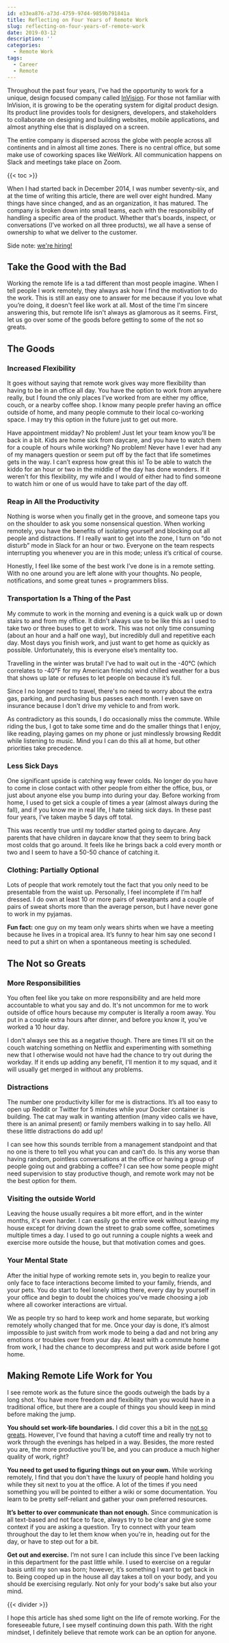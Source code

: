 ```yaml
---
id: e33ea876-a73d-4759-97d4-9859b791841a
title: Reflecting on Four Years of Remote Work
slug: reflecting-on-four-years-of-remote-work
date: 2019-03-12
description: ''
categories:
  - Remote Work
tags:
  - Career
  - Remote
---
```


Throughout the past four years, I've had the opportunity to work for a unique, design focused company called [InVision](https://invisionapp.com). For those not familiar with InVision, it is growing to be the operating system for digital product design. Its product line provides tools for designers, developers, and stakeholders to collaborate on designing and building websites, mobile applications, and almost anything else that is displayed on a screen.

The entire company is dispersed across the globe with people across all continents and in almost all time zones. There is no central office, but some make use of coworking spaces like WeWork. All communication happens on Slack and meetings take place on Zoom.

<!--more-->

{{< toc >}}

When I had started back in December 2014, I was number seventy-six, and at the time of writing this article, there are well over eight hundred. Many things have since changed, and as an organization, it has matured. The company is broken down into small teams, each with the responsibility of handling a specific area of the product. Whether that's boards, inspect, or conversations (I’ve worked on all three products), we all have a sense of ownership to what we deliver to the customer.

Side note: [we're hiring!](https://boards.greenhouse.io/invision)

## Take the Good with the Bad

Working the remote life is a tad different than most people imagine. When I tell people I work remotely, they always ask how I find the motivation to do the work. This is still an easy one to answer for me because if you love what you’re doing, it doesn't feel like work at all. Most of the time I'm sincere answering this, but remote life isn't always as glamorous as it seems. First, let us go over some of the goods before getting to some of the not so greats.

## The Goods

### Increased Flexibility

It goes without saying that remote work gives way more flexibility than having to be in an office all day. You have the option to work from anywhere really, but I found the only places I’ve worked from are either my office, couch, or a nearby coffee shop. I know many people prefer having an office outside of home, and many people commute to their local co-working space. I may try this option in the future just to get out more.

Have appointment midday? No problem! Just let your team know you’ll be back in a bit. Kids are home sick from daycare, and you have to watch them for a couple of hours while working? No problem! Never have I ever had any of my managers question or seem put off by the fact that life sometimes gets in the way. I can’t express how great this is! To be able to watch the kiddo for an hour or two in the middle of the day has done wonders. If it weren't for this flexibility, my wife and I would of either had to find someone to watch him or one of us would have to take part of the day off.

### Reap in All the Productivity

Nothing is worse when you finally get in the groove, and someone taps you on the shoulder to ask you some nonsensical question. When working remotely, you have the benefits of isolating yourself and blocking out all people and distractions. If I really want to get into the zone, I turn on “do not disturb” mode in Slack for an hour or two. Everyone on the team respects interrupting you whenever you are in this mode; unless it’s critical of course.

Honestly, I feel like some of the best work I’ve done is in a remote setting. With no one around you are left alone with your thoughts. No people, notifications, and some great tunes = programmers bliss.

### Transportation Is a Thing of the Past

My commute to work in the morning and evening is a quick walk up or down stairs to and from my office. It didn't always use to be like this as I used to take two or three buses to get to work. This was not only time consuming (about an hour and a half one way), but incredibly dull and repetitive each day. Most days you finish work, and just want to get home as quickly as possible. Unfortunately, this is everyone else’s mentality too.

Travelling in the winter was brutal! I’ve had to wait out in the -40℃ (which correlates to -40℉ for my American friends) wind chilled weather for a bus that shows up late or refuses to let people on because it’s full.

Since I no longer need to travel, there's no need to worry about the extra gas, parking, and purchasing bus passes each month. I even save on insurance because I don't drive my vehicle to and from work.

As contradictory as this sounds, I do occasionally miss the commute. While riding the bus, I got to take some time and do the smaller things that I enjoy, like reading, playing games on my phone or just mindlessly browsing Reddit while listening to music. Mind you I can do this all at home, but other priorities take precedence.

### Less Sick Days

One significant upside is catching way fewer colds. No longer do you have to come in close contact with other people from either the office, bus, or just about anyone else you bump into during your day. Before working from home, I used to get sick a couple of times a year (almost always during the fall), and if you know me in real life, I hate taking sick days. In these past four years, I’ve taken maybe 5 days off total.

This was recently true until my toddler started going to daycare. Any parents that have children in daycare know that they seem to bring back most colds that go around. It feels like he brings back a cold every month or two and I seem to have a 50-50 chance of catching it.

### Clothing: Partially Optional

Lots of people that work remotely tout the fact that you only need to be presentable from the waist up. Personally, I feel incomplete if I’m half dressed. I do own at least 10 or more pairs of sweatpants and a couple of pairs of sweat shorts more than the average person, but I have never gone to work in my pyjamas.

**Fun fact:** one guy on my team only wears shirts when we have a meeting because he lives in a tropical area. It’s funny to hear him say one second I need to put a shirt on when a spontaneous meeting is scheduled.

## The Not so Greats

### More Responsibilities

You often feel like you take on more responsibility and are held more accountable to what you say and do. It's not uncommon for me to work outside of office hours because my computer is literally a room away. You put in a couple extra hours after dinner, and before you know it, you’ve worked a 10 hour day.

I don't always see this as a negative though. There are times I'll sit on the couch watching something on Netflix and experimenting with something new that I otherwise would not have had the chance to try out during the workday. If it ends up adding any benefit, I'll mention it to my squad, and it will usually get merged in without any problems.

### Distractions

The number one productivity killer for me is distractions. It’s all too easy to open up Reddit or Twitter for 5 minutes while your Docker container is building. The cat may walk in wanting attention (many video calls we have, there is an animal present) or family members walking in to say hello. All these little distractions do add up!

I can see how this sounds terrible from a management standpoint and that no one is there to tell you what you can and can’t do. Is this any worse than having random, pointless conversations at the office or having a group of people going out and grabbing a coffee? I can see how some people might need supervision to stay productive though, and remote work may not be the best option for them.

### Visiting the outside World

Leaving the house usually requires a bit more effort, and in the winter months, it's even harder. I can easily go the entire week without leaving my house except for driving down the street to grab some coffee, sometimes multiple times a day. I used to go out running a couple nights a week and exercise more outside the house, but that motivation comes and goes.

### Your Mental State

After the initial hype of working remote sets in, you begin to realize your only face to face interactions become limited to your family, friends, and your pets. You do start to feel lonely sitting there, every day by yourself in your office and begin to doubt the choices you've made choosing a job where all coworker interactions are virtual.

We as people try so hard to keep work and home separate, but working remotely wholly changed that for me. Once your day is done, it’s almost impossible to just switch from work mode to being a dad and not bring any emotions or troubles over from your day. At least with a commute home from work, I had the chance to decompress and put work aside before I got home.

## Making Remote Life Work for You

I see remote work as the future since the goods outweigh the bads by a long shot. You have more freedom and flexibility than you would have in a traditional office, but there are a couple of things you should keep in mind before making the jump.

**You should set work-life boundaries.** I did cover this a bit in the [not so greats](#the-not-so-greats). However, I've found that having a cutoff time and really try not to work through the evenings has helped in a way. Besides, the more rested you are, the more productive you'll be, and you can produce a much higher quality of work, right?

**You need to get used to figuring things out on your own.** While working remotely, I find that you don't have the luxury of people hand holding you while they sit next to you at the office. A lot of the times if you need something you will be pointed to either a wiki or some documentation. You learn to be pretty self-reliant and gather your own preferred resources.

**It’s better to over communicate than not enough.** Since communication is all text-based and not face to face, always try to be clear and give some context if you are asking a question. Try to connect with your team throughout the day to let them know when you're in, heading out for the day, or have to step out for a bit.

**Get out and exercise.** I’m not sure I can include this since I’ve been lacking in this department for the past little while. I used to exercise on a regular basis until my son was born; however, it’s something I want to get back in to. Being cooped up in the house all day takes a toll on your body, and you should be exercising regularly. Not only for your body's sake but also your mind.

{{< divider >}}

I hope this article has shed some light on the life of remote working. For the foreseeable future, I see myself continuing down this path. With the right mindset, I definitely believe that remote work can be an option for anyone.
